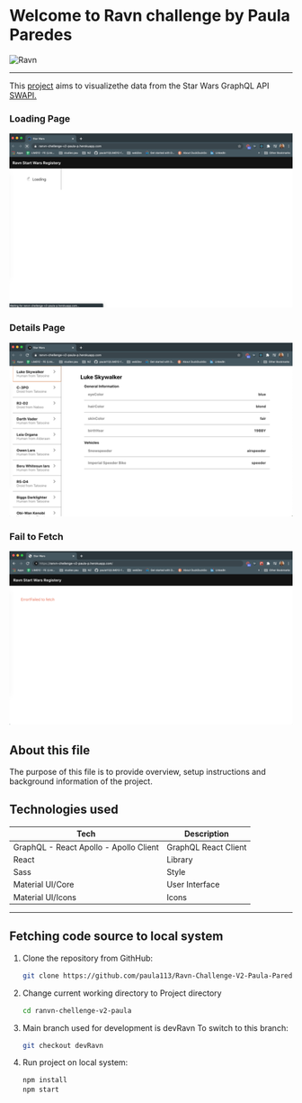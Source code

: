 #  Welcome to Ravn challenge by Paula Paredes

 <img src="https://www.ravn.co/img/logo-ravn.png" alt="Ravn"/>

***

This [project](https://ranvn-chellenge-v2-paula-p.herokuapp.com/) aims to visualizethe data from the Star Wars GraphQL API [SWAPI.](https://graphql.org/swapi-graphql/)

### Loading Page

![](https://raw.githubusercontent.com/paula113/Ravn-Challenge-V2-Paula-Paredes/master/src/assets/loading.png)

### Details Page
![](https://raw.githubusercontent.com/paula113/Ravn-Challenge-V2-Paula-Paredes/master/src/assets/details.png)
### Fail to Fetch 
![](https://raw.githubusercontent.com/paula113/Ravn-Challenge-V2-Paula-Paredes/master/src/assets/failedFetch.png)

## About this file
The purpose of this file is to provide overview, setup instructions and background information of the project. 

## Technologies used

Tech | Description
------------ | -------------
GraphQL - React Apollo - Apollo Client | GraphQL React Client
React | Library
Sass | Style
Material UI/Core | User Interface
Material UI/Icons | Icons

***

## Fetching code source to local system

1. Clone the repository from GithHub:

    ```sh 
    git clone https://github.com/paula113/Ravn-Challenge-V2-Paula-Paredes.git
    ```

2. Change current working directory to Project directory

    ```sh
    cd ranvn-chellenge-v2-paula
    ```

3. Main branch used for development is devRavn To switch to this branch: 
    ```sh 
    git checkout devRavn 
    ```

4. Run project on local system:
    ```sh 
    npm install
    npm start
    ```




